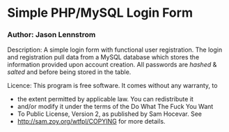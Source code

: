 # Simple PHP/MySQL Login Form
### Author: Jason Lennstrom

Description: A simple login form with functional user registration. The login and registration pull data from a MySQL database which stores the information provided upon account creation.
All passwords are *hashed* & *salted* and before being stored in the table.

Licence: This program is free software. It comes without any warranty, to
 * the extent permitted by applicable law. You can redistribute it
 * and/or modify it under the terms of the Do What The Fuck You Want
 * To Public License, Version 2, as published by Sam Hocevar. See
 * http://sam.zoy.org/wtfpl/COPYING for more details.
